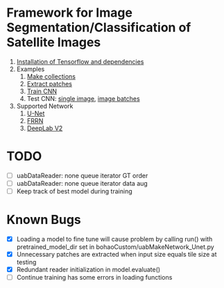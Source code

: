 # Framework for Image Segmentation/Classification of Satellite Images
1. [Installation of Tensorflow and dependencies](https://github.com/bohaohuang/aml-docs/blob/master/install_tensorflow.ipynb)
2. Examples
    1. [Make collections](./%5Dexamples/examplescript_SetCollectionAndProcessTiles.ipynb)
    2. [Extract patches](./%5Dexamples/examplescript_extractPatches.py)
    3. [Train CNN](./%5Dexamples/examplescript_train_unet_inria.py)
    4. Test CNN: [single image](./%5Dexamples/examplescript_test_pretrained_model.ipynb), [image batches](./%5Dexamples/examplescript_test_pretrained_model_inria.py)
3. Supported Network
    1. [U-Net](./bohaoCustom/uabMakeNetwork_UNet.py)
    2. [FRRN](./bohaoCustom/uabMakeNetwork_FRRN.py)
    3. [DeepLab V2](./bohaoCustom/uabMakeNetwork_DeepLabV2.py)

# TODO
- [ ] uabDataReader: none queue iterator GT order
- [ ] uabDataReader: none queue iterator data aug
- [ ] Keep track of best model during training

# Known Bugs
- [X] Loading a model to fine tune will cause problem by calling run() with pretrained_model_dir set in bohaoCustom/uabMakeNetwork_Unet.py
- [X] Unnecessary patches are extracted when input size equals tile size at testing
- [X] Redundant reader initialization in model.evaluate()
- [ ] Continue training has some errors in loading functions